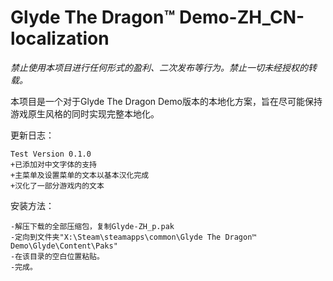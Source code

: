 # Glyde The Dragon™ Demo-ZH_CN-localization
*禁止使用本项目进行任何形式的盈利、二次发布等行为。禁止一切未经授权的转载。*

本项目是一个对于Glyde The Dragon Demo版本的本地化方案，旨在尽可能保持游戏原生风格的同时实现完整本地化。

更新日志：

    Test Version 0.1.0
    +已添加对中文字体的支持
    +主菜单及设置菜单的文本以基本汉化完成
    +汉化了一部分游戏内的文本

安装方法：

    -解压下载的全部压缩包，复制Glyde-ZH_p.pak
    -定向到文件夹"X:\Steam\steamapps\common\Glyde The Dragon™ Demo\Glyde\Content\Paks"
    -在该目录的空白位置粘贴。
    -完成。
